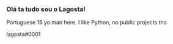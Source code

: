 ### Olá ta tudo sou o Lagosta!
Portuguese 15 yo man here.
I like Python, no public projects tho

lagosta#0001
